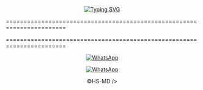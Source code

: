 </p> <p align="center">
<a href="https://git.io/typing-svg"><img src="https://readme-typing-svg.demolab.com?font=Rubik+Dirt&size=65&pause=1000&color=000000&background=FF20A500&center=true&vCenter=true&width=1000&height=150&lines=HS-MD-V2;CREATE+BY+HASSAN+SOUGUE" alt="Typing SVG" /></a>

  
<p>=======================================================================</p>
<p>=======================================================================</p>

<p align="center">

  <a aria-label="WhatsApp Supported Channel" href="https://whatsapp.com/channel/0029Vb6u6fp3bbV3yHFvDb3o" target="_blank">
    <img alt="WhatsApp" src="https://img.shields.io/badge/Join Channel-25D366?style=for-the-badge&logo=WhatsApp&logoColor=white" />
  </a>
  
 <p align="center">

  <a aria-label="Contact Us " href="https://wa.me/2250500525480" target="_blank">
    <img alt="WhatsApp" src="https://img.shields.io/badge/Contact Us-25D366?style=for-the-badge&logo=WhatsApp&logoColor=white" />
  </a>
  
<p align="center">
  ©HS-MD />
